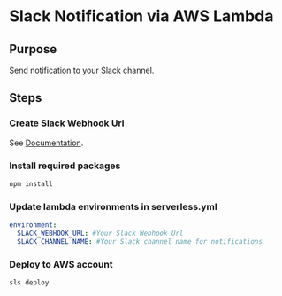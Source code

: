 # Slack Notification via AWS Lambda

## Purpose

Send notification to your Slack channel.

## Steps

### Create Slack Webhook Url

See [Documentation](https://slack.com/intl/en-in/help/articles/115005265063-Incoming-webhooks-for-Slack).

### Install required packages

```bash
npm install

```

### Update lambda environments in serverless.yml

```yaml
environment:
  SLACK_WEBHOOK_URL: #Your Slack Webhook Url
  SLACK_CHANNEL_NAME: #Your Slack channel name for notifications
```

### Deploy to AWS account

```
sls deploy
```
